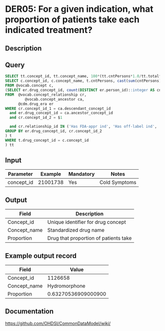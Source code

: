 <!---
Group:drug era
Name:DER05 For a given indication, what proportion of patients take each indicated treatment?
Author:Patrick Ryan
CDM Version: 5.3
-->

# DER05: For a given indication, what proportion of patients take each indicated treatment?

## Description

## Query
```sql
SELECT tt.concept_id, tt.concept_name, 100*(tt.cntPersons*1.0/tt.total*1.0)::numeric AS proportion FROM (
SELECT c.concept_id, c.concept_name, t.cntPersons, cast(sum(cntPersons) over() as integer) AS total
FROM @vocab.concept c,
(SELECT er.drug_concept_id, count(DISTINCT er.person_id)::integer AS cntPersons
FROM  @vocab.concept_relationship cr,
         @vocab.concept_ancestor ca,
      @cdm.drug_era er
WHERE cr.concept_id_1 = ca.descendant_concept_id
  and er.drug_concept_id = ca.ancestor_concept_id
  and cr.concept_id_2 = $1

  and cr.relationship_id IN ('Has FDA-appr ind', 'Has off-label ind', 'May treat', 'May prevent', 'CI by', 'Is off-label ind of', 'Is FDA-appr ind of', 'May be treated by')
GROUP BY er.drug_concept_id, cr.concept_id_2
) t
WHERE t.drug_concept_id = c.concept_id
) tt
```

## Input

|  Parameter |  Example |  Mandatory |  Notes |
| --- | --- | --- | --- |
| concept_id | 21001738 | Yes | Cold Symptoms |

## Output

|  Field |  Description |
| --- | --- |
| Concept_id | Unique identifier for drug concept |
| Concept_name | Standardized drug name |
| Proportion | Drug that proportion of patients take |

## Example output record

|  Field |  Value |
| --- | --- |
| Concept_id | 1126658 |
| Concept_name | Hydromorphone |
| Proportion | 0.63270536909000900 |

## Documentation
https://github.com/OHDSI/CommonDataModel/wiki/
